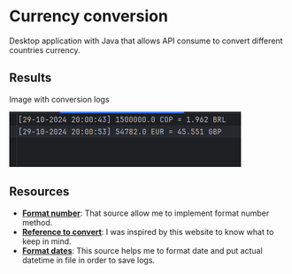 # Currency conversion

Desktop application with Java that allows API consume to convert different countries currency.

## Results

Image with conversion logs 

![img.png](img.png)

## Resources

- [**Format number**](https://www.baeldung.com/java-number-formatting): That source allow me to implement format number method.
- [**Reference to convert**](https://www.xe.com/es/currencyconverter): I was inspired by this website to know what to keep in mind.
- [**Format dates**](https://www.w3schools.com/java/java_date.asp): This source helps me to format date and put actual datetime in file in order to save logs.